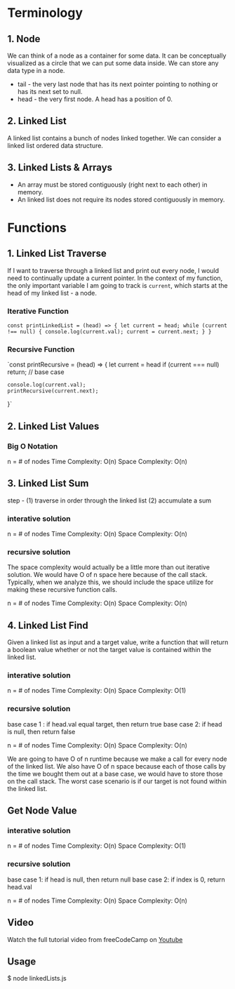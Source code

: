 
# Terminology
## 1. Node
We can think of a node as a container for some data. It can be conceptually visualized as a circle that we can put some data inside. We can store any data type in a node.

* tail - the very last node that has its next pointer pointing to nothing or has its next set to null. 
* head - the very first node. A head has a position of 0.

## 2. Linked List
A linked list contains a bunch of nodes linked together. We can consider a linked list ordered data structure.

## 3. Linked Lists & Arrays
* An array must be stored contiguously (right next to each other) in memory. 
* An linked list does not require its nodes stored contiguously in memory. 

# Functions
## 1. Linked List Traverse
If I want to traverse through a linked list and print out every node, I would need to continually update a current pointer. In the context of my function, the only important variable I am going to track is `current`, which starts at the head of my linked list - a node.  

### Iterative Function
`const printLinkedList = (head) => {
   let current = head;
   while (current !== null) {
       console.log(current.val);
       current = current.next;
   }
}
`

### Recursive Function
`const printRecursive = (head) => {
    let current = head
    if (current === null) return;    // base case

    console.log(current.val);
    printRecursive(current.next);
}`

## 2. Linked List Values
### Big O Notation
n = # of nodes
Time Complexity: O(n)
Space Complexity: O(n) 

## 3. Linked List Sum
step -
(1) traverse in order through the linked list
(2) accumulate a sum

### interative solution
n = # of nodes
Time Complexity: O(n)
Space Complexity: O(n) 

### recursive solution
The space complexity would actually be a little more than out iterative solution. We would have O of n space here because of the call stack. Typically, when we analyze this, we should include the space utilize for making these recursive function calls.

n = # of nodes
Time Complexity: O(n)
Space Complexity: O(n) 

## 4. Linked List Find
Given a linked list as input and a target value, write a function that will return a boolean value whether or not the target value is contained within the linked list. 

### interative solution
n = # of nodes
Time Complexity: O(n)
Space Complexity: O(1)

### recursive solution
base case 1 : if head.val equal target, then return true
base case 2: if head is null, then return false

n = # of nodes
Time Complexity: O(n)
Space Complexity: O(n)

We are going to have O of n runtime because we make a call for every node of the linked list.
We also have O of n space because each of those calls by the time we bought them out at a base case, we would have to store those on the call stack. The worst case scenario is if our target is not found within the linked list. 

## Get Node Value
### interative solution
n = # of nodes
Time Complexity: O(n)
Space Complexity: O(1)

### recursive solution
base case 1: if head is null, then return null
base case 2: if index is 0, return head.val

n = # of nodes
Time Complexity: O(n)
Space Complexity: O(n)

## Video
Watch the full tutorial video from freeCodeCamp on <a href="https://www.youtube.com/watch?v=Hj_rA0dhr2I&list=PLq40WqbjDuSwoiI-l1CyfPeW6nTwHTuAg&index=4">Youtube</a>

## Usage
$ node linkedLists.js